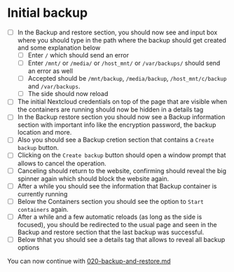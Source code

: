 # Initial backup

- [ ] In the Backup and restore section, you should now see and input box where you should type in the path where the backup should get created and some explanation below
    - [ ] Enter `/` which should send an error
    - [ ] Enter `/mnt/` or  `/media/` or `/host_mnt/` or `/var/backups/` should send an error as well
    - [ ] Accepted should be `/mnt/backup`, `/media/backup`, `/host_mnt/c/backup` and `/var/backups`.
    - [ ] The side should now reload
- [ ] The initial Nextcloud credentials on top of the page that are visible when the containers are running should now be hidden in a details tag
- [ ] In the Backup restore section you should now see a Backup information section with important info like the encryption password, the backup location and more.
- [ ] Also you should see a Backup cretion section that contains a `Create backup` button.
- [ ] Clicking on the `Create backup` button should open a window prompt that allows to cancel the operation.
- [ ] Canceling should return to the website, confirming should reveal the big spinner again which should block the website again.
- [ ] After a while you should see the information that Backup container is currently running
- [ ] Below the Containers section you should see the option to `Start containers` again.
- [ ] After a while and a few automatic reloads (as long as the side is focused), you should be redirected to the usual page and seen in the Backup and restore section that the last backup was successful.
- [ ] Below thhat you should see a details tag that allows to reveal all backup options

You can now continue with [020-backup-and-restore.md](.//020-backup-and-restore.md)